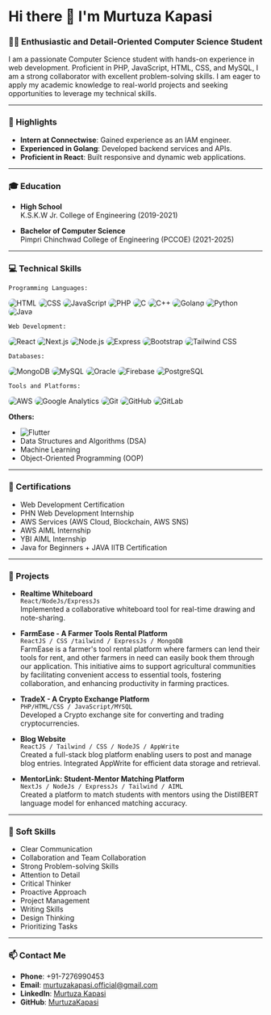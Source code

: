 # Hi there 👋 I'm Murtuza Kapasi

### 👨‍💻 Enthusiastic and Detail-Oriented Computer Science Student

I am a passionate Computer Science student with hands-on experience in web development. Proficient in PHP, JavaScript, HTML, CSS, and MySQL, I am a strong collaborator with excellent problem-solving skills. I am eager to apply my academic knowledge to real-world projects and seeking opportunities to leverage my technical skills.

---

### 🌟 Highlights

- **Intern at Connectwise**: Gained experience as an IAM engineer.
- **Experienced in Golang**: Developed backend services and APIs.
- **Proficient in React**: Built responsive and dynamic web applications.

---

### 🎓 Education

- **High School**  
  K.S.K.W Jr. College of Engineering (2019-2021)

- **Bachelor of Computer Science**  
  Pimpri Chinchwad College of Engineering (PCCOE) (2021-2025)

---

### 💻 Technical Skills

`Programming Languages:`
<p align="left">
  <img src="https://img.shields.io/badge/HTML-E34F26?style=for-the-badge&logo=html5&logoColor=white" alt="HTML" style="border-radius: 10px;"/>
  <img src="https://img.shields.io/badge/CSS-1572B6?style=for-the-badge&logo=css3&logoColor=white" alt="CSS" style="border-radius: 10px;"/>
  <img src="https://img.shields.io/badge/JavaScript-F7DF1E?style=for-the-badge&logo=javascript&logoColor=black" alt="JavaScript" style="border-radius: 10px;"/>
  <img src="https://img.shields.io/badge/PHP-777BB4?style=for-the-badge&logo=php&logoColor=white" alt="PHP" style="border-radius: 10px;"/>
  <img src="https://img.shields.io/badge/C-A8B9CC?style=for-the-badge&logo=c&logoColor=white" alt="C" style="border-radius: 10px;"/>
  <img src="https://img.shields.io/badge/C++-00599C?style=for-the-badge&logo=cplusplus&logoColor=white" alt="C++" style="border-radius: 10px;"/>
  <img src="https://img.shields.io/badge/Golang-00ADD8?style=for-the-badge&logo=go&logoColor=white" alt="Golang" style="border-radius: 10px;"/>
  <img src="https://img.shields.io/badge/Python-3776AB?style=for-the-badge&logo=python&logoColor=white" alt="Python" style="border-radius: 10px;"/>
  <img src="https://img.shields.io/badge/Java-007396?style=for-the-badge&logo=java&logoColor=white" alt="Java" style="border-radius: 10px;"/>
</p>

`Web Development:`
<p align="left">
  <img src="https://img.shields.io/badge/React-61DAFB?style=for-the-badge&logo=react&logoColor=black" alt="React" style="border-radius: 10px;"/>
  <img src="https://img.shields.io/badge/Next.js-000000?style=for-the-badge&logo=nextdotjs&logoColor=white" alt="Next.js" style="border-radius: 10px;"/>
  <img src="https://img.shields.io/badge/Node.js-339933?style=for-the-badge&logo=nodedotjs&logoColor=white" alt="Node.js" style="border-radius: 10px;"/>
  <img src="https://img.shields.io/badge/Express-000000?style=for-the-badge&logo=express&logoColor=white" alt="Express" style="border-radius: 10px;"/>
  <img src="https://img.shields.io/badge/Bootstrap-7952B3?style=for-the-badge&logo=bootstrap&logoColor=white" alt="Bootstrap" style="border-radius: 10px;"/>
  <img src="https://img.shields.io/badge/Tailwind_CSS-38B2AC?style=for-the-badge&logo=tailwind-css&logoColor=white" alt="Tailwind CSS" style="border-radius: 10px;"/>
</p>

`Databases:`
<p align="left">
  <img src="https://img.shields.io/badge/MongoDB-47A248?style=for-the-badge&logo=mongodb&logoColor=white" alt="MongoDB" style="border-radius: 10px;"/>
  <img src="https://img.shields.io/badge/MySQL-4479A1?style=for-the-badge&logo=mysql&logoColor=white" alt="MySQL" style="border-radius: 10px;"/>
  <img src="https://img.shields.io/badge/Oracle-F80000?style=for-the-badge&logo=oracle&logoColor=black" alt="Oracle" style="border-radius: 10px;"/>
  <img src="https://img.shields.io/badge/Firebase-FFCA28?style=for-the-badge&logo=firebase&logoColor=black" alt="Firebase" style="border-radius: 10px;"/>
  <img src="https://img.shields.io/badge/PostgreSQL-336791?style=for-the-badge&logo=postgresql&logoColor=white" alt="PostgreSQL" style="border-radius: 10px;"/>
</p>

`Tools and Platforms:`
<p align="left">
  <img src="https://img.shields.io/badge/Amazon_AWS-232F3E?style=for-the-badge&logo=amazonaws&logoColor=white" alt="AWS" style="border-radius: 10px;"/>
  <img src="https://img.shields.io/badge/Google_Analytics-E37400?style=for-the-badge&logo=google-analytics&logoColor=white" alt="Google Analytics" style="border-radius: 10px;"/>
  <img src="https://img.shields.io/badge/Git-F05032?style=for-the-badge&logo=git&logoColor=white" alt="Git" style="border-radius: 10px;"/>
  <img src="https://img.shields.io/badge/GitHub-181717?style=for-the-badge&logo=github&logoColor=white" alt="GitHub" style="border-radius: 10px;"/>
  <img src="https://img.shields.io/badge/GitLab-FCA121?style=for-the-badge&logo=gitlab&logoColor=white" alt="GitLab" style="border-radius: 10px;"/>
</p>

**Others:**
- ![Flutter](https://img.shields.io/badge/Flutter-02569B?style=for-the-badge&logo=flutter&logoColor=white)
- Data Structures and Algorithms (DSA)
- Machine Learning
- Object-Oriented Programming (OOP)

---

### 🏅 Certifications

- Web Development Certification
- PHN Web Development Internship
- AWS Services (AWS Cloud, Blockchain, AWS SNS)
- AWS AIML Internship
- YBI AIML Internship
- Java for Beginners + JAVA IITB Certification

---

### 🚀 Projects

- **Realtime Whiteboard**  
  `React/NodeJs/ExpressJs`  
  Implemented a collaborative whiteboard tool for real-time drawing and note-sharing.

- **FarmEase - A Farmer Tools Rental Platform**  
  `ReactJS / CSS /tailwind / ExpressJs / MongoDB`  
FarmEase is a farmer's tool rental platform where farmers can lend their tools for rent, and other farmers in need can easily book them through our application. This initiative aims to support agricultural communities by facilitating convenient access to essential tools, fostering collaboration, and enhancing productivity in farming practices.

- **TradeX - A Crypto Exchange Platform**  
  `PHP/HTML/CSS / JavaScript/MYSQL`  
  Developed a Crypto exchange site for converting and trading cryptocurrencies.

- **Blog Website**  
  `ReactJS / Tailwind / CSS / NodeJS / AppWrite`  
  Created a full-stack blog platform enabling users to post and manage blog entries. Integrated AppWrite for efficient data storage and retrieval.

- **MentorLink: Student-Mentor Matching Platform**  
  `NextJs / NodeJs / ExpressJs / Tailwind / AIML`  
  Created a platform to match students with mentors using the DistilBERT language model for enhanced matching accuracy.

---

### 🌟 Soft Skills

- Clear Communication
- Collaboration and Team Collaboration
- Strong Problem-solving Skills
- Attention to Detail
- Critical Thinker
- Proactive Approach
- Project Management
- Writing Skills
- Design Thinking
- Prioritizing Tasks

---

### 📫 Contact Me

- **Phone**: +91-7276990453
- **Email**: [murtuzakapasi.official@gmail.com](mailto:murtuzakapasi.official@gmail.com)
- **LinkedIn**: [Murtuza Kapasi](https://www.linkedin.com/in/murtuza-kapasi)
- **GitHub**: [MurtuzaKapasi](https://www.github.com/MurtuzaKapasi)

